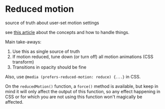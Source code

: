 # Reduced motion

source of truth about user-set motion settings

see [this article](https://developers.google.com/web/updates/2019/03/prefers-reduced-motion) about the concepts and how to handle things.

Main take-aways:

1.  Use this as single source of truth
2.  If motion reduced, tune down (or turn off) all motion animations (CSS transform)
3.  Transitions in opacity should be fine

Also, use `@media (prefers-reduced-motion: reduce) {...}` in CSS.

On the `reducedMotion()` function, a `force()` method is available, but keep in
mind it will only affect the output of this function, so any effect happening in
CSS or for which you are not using this function won't magically be affected.
